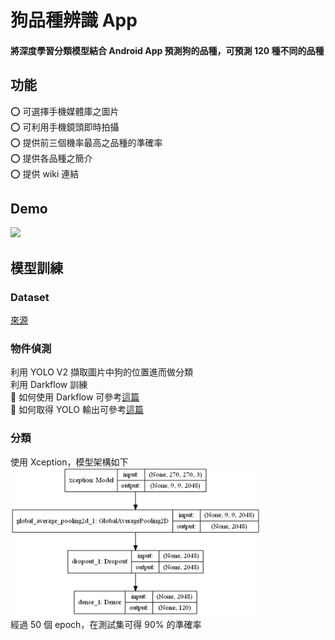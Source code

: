 # 狗品種辨識 App
#### 將深度學習分類模型結合 Android App 預測狗的品種，可預測 120 種不同的品種

## 功能
:o: 可選擇手機媒體庫之圖片  
:o: 可利用手機鏡頭即時拍攝  
:o: 提供前三個機率最高之品種的準確率  
:o: 提供各品種之簡介  
:o: 提供 wiki 連結  

## Demo
<img src="image/demo.gif" width="250"> 

## 模型訓練
### Dataset
[來源](https://www.kaggle.com/miljan/stanford-dogs-dataset-traintest)
### 物件偵測
利用 YOLO V2 擷取圖片中狗的位置進而做分類  
利用 Darkflow 訓練  
:pushpin: 如何使用 Darkflow 可參考[這篇](https://github.com/andy1000335/train_YOLO_tutorial)  
:pushpin: 如何取得 YOLO 輸出可參考[這篇](https://github.com/andy1000335/get_YOLOv2_output)
### 分類
使用 Xception，模型架構如下  
<img src="image/model.png" width="400">  
經過 50 個 epoch，在測試集可得 90% 的準確率
